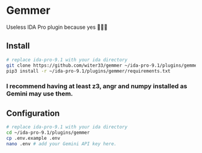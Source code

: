 # Gemmer
Useless IDA Pro plugin because yes 🍕🤌🏻
## Install
```bash
# replace ida-pro-9.1 with your ida directory
git clone https://github.com/witer33/gemmer ~/ida-pro-9.1/plugins/gemmer
pip3 install -r ~/ida-pro-9.1/plugins/gemmer/requirements.txt
```
### I recommend having at least z3, angr and numpy installed as Gemini may use them.
## Configuration
```bash
# replace ida-pro-9.1 with your ida directory
cd ~/ida-pro-9.1/plugins/gemmer
cp .env.example .env
nano .env # add your Gemini API key here.
```